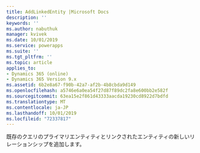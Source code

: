 ```yaml
---
title: AddLinkedEntity |Microsoft Docs
description: ''
keywords: ''
ms.author: nabuthuk
manager: kvivek
ms.date: 10/01/2019
ms.service: powerapps
ms.suite: ''
ms.tgt_pltfrm: ''
ms.topic: article
applies_to:
- Dynamics 365 (online)
- Dynamics 365 Version 9.x
ms.assetid: 6b2e8a67-f90b-42a7-af2b-4b8cbda9d149
ms.openlocfilehash: a5746e6a0ea54f27d87f89dc2fa8e600bb2e582f
ms.sourcegitcommit: 63ea15e2f861d43333aacda19230cd8922d7bdfd
ms.translationtype: MT
ms.contentlocale: ja-JP
ms.lasthandoff: 10/01/2019
ms.locfileid: "72337817"
---
```

既存のクエリのプライマリエンティティとリンクされたエンティティの新しいリレーションシップを追加します。
